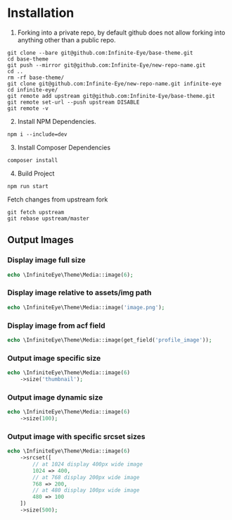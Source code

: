 # Installation

1. Forking into a private repo, by default github does not allow forking into anything other than a public repo.
```
git clone --bare git@github.com:Infinite-Eye/base-theme.git
cd base-theme
git push --mirror git@github.com:Infinite-Eye/new-repo-name.git
cd ..
rm -rf base-theme/
git clone git@github.com:Infinite-Eye/new-repo-name.git infinite-eye
cd infinite-eye/
git remote add upstream git@github.com:Infinite-Eye/base-theme.git
git remote set-url --push upstream DISABLE
git remote -v
```
2. Install NPM Dependencies.
```
npm i --include=dev
```
3. Install Composer Dependencies
```
composer install
```
4. Build Project
```
npm run start
```

Fetch changes from upstream fork
```
git fetch upstream
git rebase upstream/master
```


## Output Images

### Display image full size
```php
echo \InfiniteEye\Theme\Media::image(6);
```

### Display image relative to assets/img path
```php
echo \InfiniteEye\Theme\Media::image('image.png');
```

### Display image from acf field
```php
echo \InfiniteEye\Theme\Media::image(get_field('profile_image'));
```

### Output image specific size
```php
echo \InfiniteEye\Theme\Media::image(6)
    ->size('thumbnail');
```

### Output image dynamic size
```php
echo \InfiniteEye\Theme\Media::image(6)
    ->size(100);
```

### Output image with specific srcset sizes
```php
echo \InfiniteEye\Theme\Media::image(6)
    ->srcset([
        // at 1024 display 400px wide image
        1024 => 400,
        // at 768 display 200px wide image
        768 => 200,
        // at 480 display 100px wide image
        480 => 100
    ])
    ->size(500);
```
